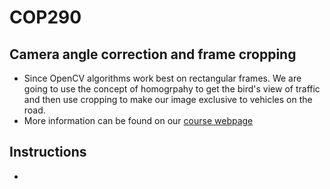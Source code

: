 # COP290

## Camera angle correction and frame cropping 
* Since OpenCV algorithms work best on rectangular frames. We are going to use the concept of homogrpahy to get the bird's view of traffic
 and then use cropping to make our image exclusive to vehicles on the road. 
* More information can be found on our [course webpage](https://www.cse.iitd.ac.in/~rijurekha/cop290_2021.html) 

## Instructions
* 
